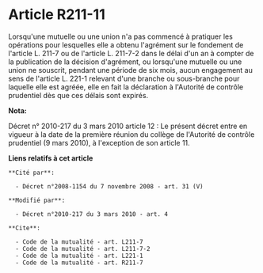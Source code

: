 # Article R211-11

Lorsqu'une mutuelle ou une union n'a pas commencé à pratiquer les opérations pour lesquelles elle a obtenu l'agrément sur le
fondement de l'article L. 211-7 ou de l'article L. 211-7-2 dans le délai d'un an à compter de la publication de la décision
d'agrément, ou lorsqu'une mutuelle ou une union ne souscrit, pendant une période de six mois, aucun engagement au sens de
l'article L. 221-1 relevant d'une branche ou sous-branche pour laquelle elle est agréée, elle en fait la déclaration à
l'Autorité de contrôle prudentiel dès que ces délais sont expirés.

**Nota:**

Décret n° 2010-217 du 3 mars 2010 article 12 : Le présent décret entre en vigueur à la date de la première réunion du collège
de l'Autorité de contrôle prudentiel (9 mars 2010), à l'exception de son article 11.

**Liens relatifs à cet article**

	**Cité par**:

	  - Décret n°2008-1154 du 7 novembre 2008 - art. 31 (V)

	**Modifié par**:

	  - Décret n°2010-217 du 3 mars 2010 - art. 4

	**Cite**:

	  - Code de la mutualité - art. L211-7
	  - Code de la mutualité - art. L211-7-2
	  - Code de la mutualité - art. L221-1
	  - Code de la mutualité - art. R211-7
